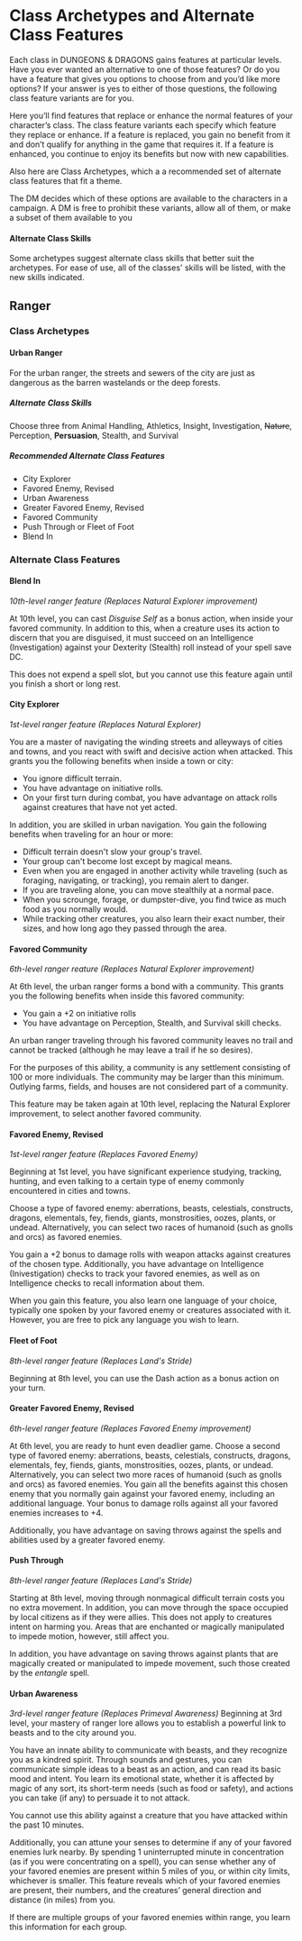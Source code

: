 # Class Archetypes and Alternate Class Features
Each class in DUNGEONS & DRAGONS gains features at particular levels. Have you ever wanted an alternative to one of those features? Or do you have a feature that gives you options to choose from and you’d like more options? If
your answer is yes to either of those questions, the following class feature variants are for you.

Here you’ll find features that replace or enhance the normal features of your character’s class. The class feature variants each specify which feature they replace or enhance. If a feature is replaced, you gain no benefit from it and don’t qualify for anything in the game that requires it. If a feature is enhanced, you continue to enjoy its benefits but now with new capabilities.

Also here are Class Archetypes, which a a recommended set of alternate class features that fit a theme.

The DM decides which of these options are available to the characters in a campaign. A DM is free to prohibit these variants, allow all of them, or make a subset of them available to you

#### Alternate Class Skills
Some archetypes suggest alternate class skills that better suit the archetypes.  For ease of use, all of the classes' skills will be listed, with the new skills indicated.


## Ranger
### Class Archetypes
#### Urban Ranger
For the urban ranger, the streets and sewers of the city are just as dangerous as the barren wastelands or the deep forests.

##### Alternate Class Skills
Choose three from Animal Handling, Athletics, Insight, Investigation, ~~Nature~~, Perception, **Persuasion**, Stealth, and Survival

##### Recommended Alternate Class Features
* City Explorer
* Favored Enemy, Revised
* Urban Awareness
* Greater Favored Enemy, Revised
* Favored Community
* Push Through or Fleet of Foot
* Blend In


### Alternate Class Features
#### Blend In
*10th-level ranger feature (Replaces Natural Explorer improvement)*

At 10th level, you can cast *Disguise Self* as a bonus action, when inside your favored community.  In addition to this, when a creature uses its action to discern that you are disguised, it must succeed on an Intelligence (Investigation) against your Dexterity (Stealth) roll instead of your spell save DC.

This does not expend a spell slot, but you cannot use this feature again until you finish a short or long rest.

#### City Explorer
*1st-level ranger feature (Replaces Natural Explorer)*

You	are a master of navigating the winding streets and alleyways of cities and towns, and you react with swift and decisive action when attacked. This grants you the following benefits when inside a town or city:
* You ignore difficult terrain.
* You have advantage on initiative rolls.
* On your first turn during combat, you have advantage on attack rolls against creatures that have not yet acted.

In addition, you are skilled in urban navigation.  You gain the following benefits when traveling for an hour or more:
* Difficult terrain doesn't slow your group's travel.
* Your group can't become lost except by magical means.
* Even when you are engaged in another activity while traveling (such as foraging, navigating, or tracking), you remain alert to danger.
* If you are traveling alone, you can move stealthily at a normal pace.
* When you scrounge, forage, or dumpster-dive, you find twice as much food as you normally would.
* While tracking other creatures, you also learn their exact number, their sizes, and how long ago they passed through the area.

#### Favored Community
*6th-level ranger reature (Replaces Natural Explorer improvement)*

At 6th level, the urban ranger forms a bond with a community. This grants you the following benefits when inside this favored community:
* You gain a +2 on initiative rolls
* You have advantage on Perception, Stealth, and Survival skill checks.

An urban ranger traveling through his favored community leaves no trail and cannot be tracked (although he may leave a trail if he so desires).

For the purposes of this ability, a community is any settlement consisting of 100 or more individuals. The community may be larger than this minimum. Outlying farms, fields, and houses are not considered part of a community.

This feature may be taken again at 10th level, replacing the Natural Explorer improvement, to select another favored community.

#### Favored Enemy, Revised
*1st-level ranger feature (Replaces Favored Enemy)*

Beginning at 1st level, you have significant experience studying, tracking, hunting, and even
talking to a certain type of enemy commonly encountered in cities and towns.

Choose a type of favored enemy: aberrations, beasts, celestials, constructs, dragons, elementals, fey, fiends, giants, monstrosities, oozes, plants, or undead. Alternatively, you can select two races of humanoid (such as gnolls and orcs) as favored enemies.

You gain a +2 bonus to damage rolls with weapon attacks against creatures of the chosen type. Additionally, you have advantage on Intelligence (Inivestigation) checks to track your favored enemies, as well as on Intelligence checks to recall information about them.

When you gain this feature, you also learn one language of your choice, typically one spoken by your favored enemy or creatures associated with it. However, you are free to pick any language you wish to learn.

#### Fleet of Foot
*8th-level ranger feature (Replaces Land's Stride)*

Beginning at 8th level, you can use the Dash action as a bonus action on your turn.

#### Greater Favored Enemy, Revised
*6th-level ranger feature (Replaces Favored Enemy improvement)*

At 6th level, you are ready to hunt even deadlier game. Choose a second type of favored enemy: aberrations, beasts, celestials, constructs, dragons, elementals, fey, fiends, giants, monstrosities, oozes, plants, or undead. Alternatively, you can select two more races of humanoid (such as gnolls and orcs) as favored enemies. You gain	all	the benefits against this chosen enemy that you normally gain against your favored enemy, including an additional language. Your bonus to damage rolls against all your favored enemies increases to +4.

Additionally, you have advantage on saving throws against the spells and abilities used by a greater favored enemy.

#### Push Through
*8th-level ranger feature (Replaces Land's Stride)*

Starting at 8th level, moving through nonmagical difficult terrain costs you no extra movement. In addition, you can move through the space occupied by local citizens as if they were allies. This does not apply to creatures intent on harming you. Areas that are enchanted or magically manipulated to impede motion, however, still affect you.

In addition, you have advantage on saving throws against plants that are magically created or manipulated to impede movement, such those created by the *entangle* spell.

#### Urban Awareness
*3rd-level ranger feature (Replaces Primeval Awareness)*
Beginning at 3rd level, your mastery of ranger lore allows you to establish a powerful link to beasts and to the city around you.

You have an innate ability to communicate with beasts, and they recognize you as a kindred spirit. Through sounds and gestures, you can communicate simple ideas to a beast as an action, and can read its basic mood and intent. You learn its	emotional state, whether it is affected by magic of any sort, its short-term needs (such as food or safety), and actions you can take (if any) to persuade it to not attack.

You cannot use this ability against a creature that you have attacked within the past 10 minutes.

Additionally, you can attune your senses to determine if any of your favored enemies lurk nearby. By spending 1 uninterrupted minute in concentration (as if you were concentrating on a spell), you can sense whether any of your favored enemies are present within 5 miles of you, or within city limits, whichever is smaller. This feature reveals which of your favored enemies are present, their numbers, and the creatures’ general direction and distance (in miles) from you.

If there are multiple groups of your favored enemies within range, you learn this information for each group.

